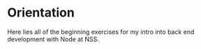# Orientation

Here lies all of the beginning exercises for my intro into back end development with Node at NSS. 
